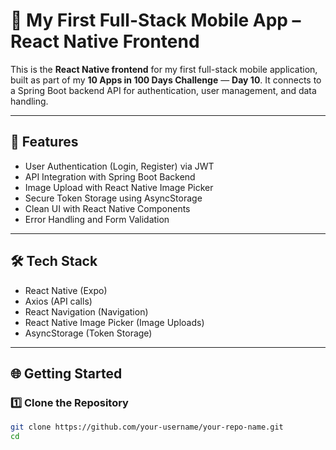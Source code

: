 # 📱 My First Full-Stack Mobile App – React Native Frontend

This is the **React Native frontend** for my first full-stack mobile application, built as part of my **10 Apps in 100 Days Challenge** — **Day 10**. It connects to a Spring Boot backend API for authentication, user management, and data handling.

---

## 🚀 Features

- User Authentication (Login, Register) via JWT
- API Integration with Spring Boot Backend
- Image Upload with React Native Image Picker
- Secure Token Storage using AsyncStorage
- Clean UI with React Native Components
- Error Handling and Form Validation

---

## 🛠️ Tech Stack

- React Native (Expo)
- Axios (API calls)
- React Navigation (Navigation)
- React Native Image Picker (Image Uploads)
- AsyncStorage (Token Storage)

---

## 🌐 Getting Started

### 1️⃣ Clone the Repository

```bash
git clone https://github.com/your-username/your-repo-name.git
cd 

